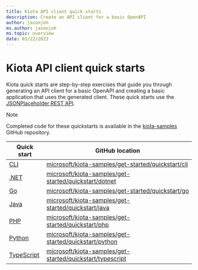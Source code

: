 ```yaml
---
title: Kiota API client quick starts
description: Create an API client for a basic OpenAPI
author: jasonjoh
ms.author: jasonjoh
ms.topic: overview
date: 03/22/2023
---
```


# Kiota API client quick starts

Kiota quick starts are step-by-step exercises that guide you through generating an API client for a basic OpenAPI and creating a basic application that uses the generated client. These quick starts use the [JSONPlaceholder REST API](https://jsonplaceholder.typicode.com/).

> [!NOTE]
> Completed code for these quickstarts is available in the [kiota-samples](https://github.com/microsoft/kiota-samples/tree/main/get-started/quickstart) GitHub repository.

| Quick start | GitHub location |
|-------------|-----------------|
| [CLI](cli.md) | [microsoft/kiota-samples/get-started/quickstart/cli](https://github.com/microsoft/kiota-samples/tree/main/get-started/quickstart/cli) |
| [.NET](dotnet.md) | [microsoft/kiota-samples/get-started/quickstart/dotnet](https://github.com/microsoft/kiota-samples/tree/main/get-started/quickstart/dotnet) |
| [Go](go.md) | [microsoft/kiota-samples/get-started/quickstart/go](https://github.com/microsoft/kiota-samples/tree/main/get-started/quickstart/go) |
| [Java](java.md) | [microsoft/kiota-samples/get-started/quickstart/java](https://github.com/microsoft/kiota-samples/tree/main/get-started/quickstart/java) |
| [PHP](php.md) | [microsoft/kiota-samples/get-started/quickstart/php](https://github.com/microsoft/kiota-samples/tree/main/get-started/quickstart/php) |
| [Python](python.md) | [microsoft/kiota-samples/get-started/quickstart/python](https://github.com/microsoft/kiota-samples/tree/main/get-started/quickstart/python) |
| [TypeScript](typescript.md) | [microsoft/kiota-samples/get-started/quickstart/typescript](https://github.com/microsoft/kiota-samples/tree/main/get-started/quickstart/typescript) |
